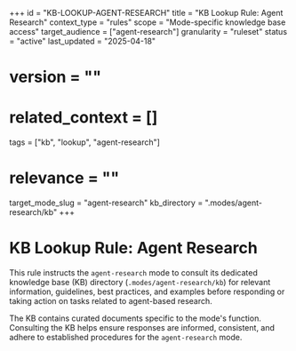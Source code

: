 +++
id = "KB-LOOKUP-AGENT-RESEARCH"
title = "KB Lookup Rule: Agent Research"
context_type = "rules"
scope = "Mode-specific knowledge base access"
target_audience = ["agent-research"]
granularity = "ruleset"
status = "active"
last_updated = "2025-04-18"
# version = ""
# related_context = []
tags = ["kb", "lookup", "agent-research"]
# relevance = ""
target_mode_slug = "agent-research"
kb_directory = ".modes/agent-research/kb"
+++

# KB Lookup Rule: Agent Research

This rule instructs the `agent-research` mode to consult its dedicated knowledge base (KB) directory (`.modes/agent-research/kb`) for relevant information, guidelines, best practices, and examples before responding or taking action on tasks related to agent-based research.

The KB contains curated documents specific to the mode's function. Consulting the KB helps ensure responses are informed, consistent, and adhere to established procedures for the `agent-research` mode.